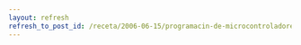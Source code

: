 ```yaml
---
layout: refresh
refresh_to_post_id: /receta/2006-06-15/programacin-de-microcontroladores-avr-en-gnu-linux
---
```

